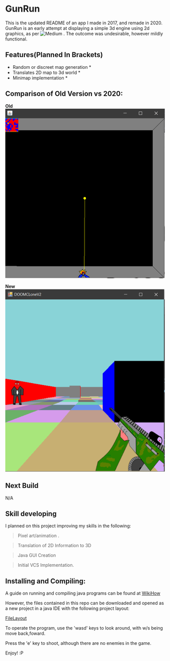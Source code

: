 # GunRun
This is the updated README of an app I made in 2017, and remade in 2020.
GunRun is an early attempt at displaying a simple 3d engine using 2d graphics, as per
![Medium](https://medium.com/@btco_code/writing-a-retro-3d-fps-engine-from-scratch-b2a9723e6b06) .
The outcome was undesirable, however mildly functional.
## Features(Planned In Brackets)

* Random or discreet map generation *
* Translates 2D map to 3d world *
* Minimap implementation *

## Comparison of Old Version vs 2020:
**Old**
![GunRun](RunAndGun.PNG)

**New**
![DoomClone](DoomClone.PNG)

## Next Build

N/A

## Skill developing

I planned on this project improving my skills in the following:

>Pixel art/animation .

>Translation of 2D Information to 3D

>Java GUI Creation

>Initial VCS Implementation.

## Installing and Compiling:
A guide on running and compiling java programs can be found at [WikiHow](https://www.wikihow.com/Compile-%26-Run-Java-Program-Using-Command-Prompt)

However, the files contained in this repo can be downloaded and opened as a new project in 
a java IDE with the following project layout:

[FileLayout](Files.PNG)

To operate the program, use the 'wasd' keys to look around, with w/s being move back,foward.

Press the 'e' key to shoot, although there are no enemies in the game.

Enjoy! :P
